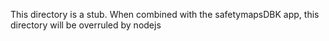 This directory is a stub. When combined with the safetymapsDBK app, this directory will be overruled by nodejs